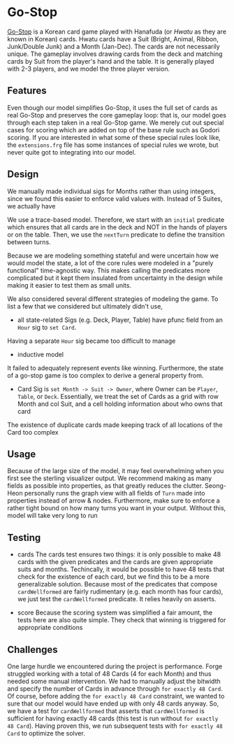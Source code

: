 # Go-Stop
[Go-Stop](https://en.wikipedia.org/wiki/Go-Stop) is a Korean card game played with Hanafuda (or _Hwatu_ as they are known in Korean) cards. Hwatu cards have a Suit (Bright, Animal, Ribbon, Junk/Double Junk) and a Month (Jan-Dec). The cards are not necessarily unique. The gameplay involves drawing cards from the deck and matching cards by Suit from the player's hand and the table. It is generally played with 2-3 players, and we model the three player version.

## Features
Even though our model simplifies Go-Stop, it uses the full set of cards as real Go-Stop and preserves the core gameplay loop: that is, our model goes through each step taken in a real Go-Stop game. We merely cut out special cases for scoring which are added on top of the base rule such as Godori scoring. If you are interested in what some of these special rules look like, the `extensions.frg` file has some instances of special rules we wrote, but never quite got to integrating into our model.

## Design
We manually made individual sigs for Months rather than using integers, since we found this easier to enforce valid values with. Instead of 5 Suites, we actually have

We use a trace-based model. Therefore, we start with an `initial` predicate which ensures that all cards are in the deck and NOT in the hands of players or on the table. Then, we use the `nextTurn` predicate to define the transition between turns.

Because we are modeling something stateful and were uncertain how we would model the state, a lot of the 
core rules were modeled in a "purely functional" time-agnostic way. This makes calling the predicates more
complicated but it kept them insulated from uncertainty in the design while making it easier to test them
as small units.

We also considered several different strategies of modeling the game. To list a few that we considered but ultimately didn't use,
- all state-related Sigs (e.g. Deck, Player, Table) have pfunc field from an `Hour` sig to `set Card`.

Having a separate `Hour` sig became too difficult to manage

- inductive model

It failed to adequately represent events like winning. Furthermore, the state of a go-stop game is too complex to derive a general property from.

- Card Sig is `set Month -> Suit -> Owner`, where Owner can be `Player`, `Table`, or `Deck`. Essentially, we treat the set of Cards as a grid with row Month and col Suit, and a cell holding information about who owns that card

The existence of duplicate cards made keeping track of all locations of the Card too complex

## Usage
Because of the large size of the model, it may feel overwhelming when you first see the sterling visualizer output. We recommend making as many fields as possible into properties, as that greatly reduces the clutter. Seong-Heon personally runs the graph view with all fields of `Turn` made into properties instead of arrow & nodes.
Furthermore, make sure to enforce a rather tight bound on how many turns you want in your output. Without this, model will take very long to run

## Testing
- cards
The cards test ensures two things: it is only possible to make 48 cards with the given predicates and the cards are given appropriate suits and months. Techincally, it would be possible to have 48 tests that check for the existence of each card, but we find this to be a more generalizable solution. Because most of the predicates that compose `cardWellformed` are fairly rudimentary (e.g. each month has four cards), we just test the `cardWellformed` predicate. It relies heavily on asserts.

- score
Because the scoring system was simplified a fair amount, the tests here are also quite simple. They check that winning is triggered for appropriate conditions


## Challenges
One large hurdle we encountered during the project is performance. Forge struggled working with a total of 48 Cards (4 for each Month) and thus needed some manual intervention. We had to manually adjust the bitwidth and specify the number of Cards in advance through `for exactly 48 Card`. Of course, before adding the `for exactly 48 Card` constraint, we wanted to sure that our model would have ended up with only 48 cards anyway. So, we have a test for `cardWellformed` that asserts that `cardWellformed` is sufficient for having exactly 48 cards (this test is run without `for exactly 48 Card`). Having proven this, we run subsequent tests with `for exactly 48 Card` to optimize the solver.
